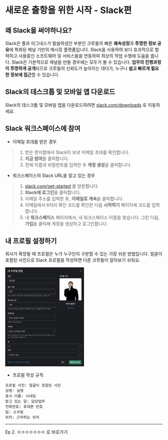 # 새로운 출항을 위한 시작 - Slack편

## 왜 Slack을 써야하나요?
Slack은 폴과 아그네스가 말씀하셨던 부분인 크루들의 빠른 **쾌속성장**과 **투명한 정보 공유**에 특화된 채널 기반의 메시징 플랫폼입니다.  Slack을 사용하여 보다 효과적으로 협력하고 사용중인 소프트웨어 및 서비스들을 연동하여 최상의 작업 수행에 도움을 줍니다. Slack은 기본적으로 채널을 만들 경우에는 모두가 볼 수 있습니다. **업무의 진행과정이 투명하게 공개**되므로 크루들의 신뢰도가 높아지는 데다가, 누구나 **쉽고 빠르게 필요한 정보에 접근**할 수 있습니다.

## Slack의 데스크톱 및 모바일 앱 다운로드
Slack의 데스크톱 및 모바일 앱을 다운로드하려면  [slack.com/downloads](https://slack.com/downloads) 로 이동하세요.

## Slack 워크스페이스에 참여
* 	이메일 초대를 받은 경우
>	1. 받은 편지함에서 Slack이 보낸 이메일 초대를 확인합니다.
>	2. **지금 참여**를 클릭합니다.
>	3. 전체 이름과 비밀번호를 입력한 후 **계정 생성**을 클릭합니다.

* 	워크스페이스의 Slack URL을 알고 있는 경우
>	1. [slack.com/get-started](https://slack.com/get-started) 를 방문합니다.
>	2. **Slack에 로그인**을 클릭합니다.
>	3. 이메일 주소를 입력한 후, **이메일로 계속**을 클릭합니다.
>	4. 이메일에서 6자리 확인 코드를 확인한 다음 **시작하기** 페이지에 코드를 입력합니다.
>	5. 내 **워크스페이스** 페이지에서, 내 워크스페이스 이름을 찾습니다. 그런 다음, **가입**을 클릭해 계정을 생성하고 로그인합니다.

## 내 프로필 설정하기

회사가 확장될 때 프로필은 누가 누구인지 구분할 수 있는 가장 쉬운 방법입니다. 얼굴이 포함된 사진으로 Slack 프로필을 작성하면 다른 크루들이 알아보기 쉬워요.

<img src="https://github.com/mergeplus/Wiki/blob/main/Slack/slack_profile.png" width="50%">

- 프로필 작성 규칙

```
프로필 사진: 얼굴이 포함된 사진
성명: 실명
표시 이름: 닉네임
맡고 있는 일: 담당업무
전화번호: 휴대폰 번호
팀: 소속팀
위치: 근무하는 위치
```

---

Ep 2. ㅇㅇㅇㅇㅇㅇㅇ 로 바로가기
